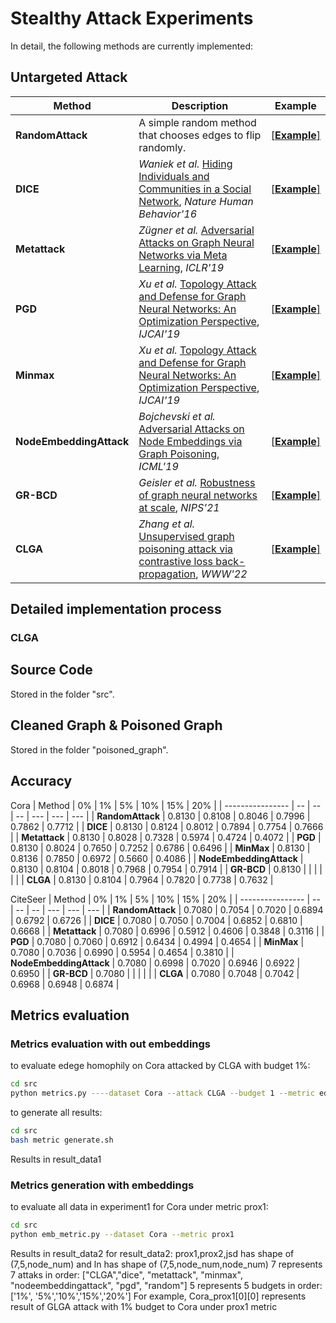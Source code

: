 # Stealthy Attack Experiments

In detail, the following methods are currently implemented:

## Untargeted Attack

| Method | Description | Example |
| ------ | ----------- | ------- |
| **RandomAttack** | A simple random method that chooses edges to flip randomly. |  [[**Example**]](https://github.com/EdisonLeeeee/GreatX/blob/master/examples/attack/targeted/random_attack.py) |
| **DICE** | *Waniek et al.* [Hiding Individuals and Communities in a Social Network](https://arxiv.org/abs/1608.00375), *Nature Human Behavior'16* | [[**Example**]](https://github.com/EdisonLeeeee/GreatX/blob/master/examples/attack/targeted/dice_attack.py)   |
| **Metattack** | *Zügner et al.* [Adversarial Attacks on Graph Neural Networks via Meta Learning](https://arxiv.org/abs/1902.08412), *ICLR'19* | [[**Example**]](https://github.com/EdisonLeeeee/GreatX/blob/master/examples/attack/untargeted/metattack.py) |
| **PGD** | *Xu et al.* [Topology Attack and Defense for Graph Neural Networks: An Optimization Perspective](https://arxiv.org/abs/1906.04214), *IJCAI'19* | [[**Example**]](https://github.com/EdisonLeeeee/GreatX/blob/master/examples/attack/untargeted/pgd_attack.py) |
| **Minmax** | *Xu et al.* [Topology Attack and Defense for Graph Neural Networks: An Optimization Perspective](https://arxiv.org/abs/1906.04214), *IJCAI'19* | [[**Example**]](https://github.com/EdisonLeeeee/GreatX/blob/master/examples/attack/untargeted/minmax_attack.py) |
| **NodeEmbeddingAttack** | *Bojchevski et al.* [Adversarial Attacks on Node Embeddings via Graph Poisoning](https://arxiv.org/abs/1809.01093), *ICML'19* | [[**Example**]]() |
| **GR-BCD** | *Geisler et al.* [ Robustness of graph neural networks at scale](https://github.com/sigeisler/robustness_of_gnns_at_scale), *NIPS'21* | [[**Example**]](https://github.com/rinnesz/clga) |
| **CLGA** | *Zhang et al.* [ Unsupervised graph poisoning attack via contrastive loss back-propagation](https://dl.acm.org/doi/abs/10.1145/3485447.3512179), *WWW'22* | [[**Example**]](https://github.com/rinnesz/clga) |

## Detailed implementation process

### CLGA


## Source Code

Stored in the folder "src".

## Cleaned Graph & Poisoned Graph

Stored in the folder "poisoned_graph".

## Accuracy

Cora
| Method | 0% | 1% | 5% | 10% | 15% | 20% |
| ---------------- | -- | -- | -- | --- | --- | --- |
| **RandomAttack** | 0.8130 | 0.8108 | 0.8046 | 0.7996 | 0.7862 | 0.7712 |
| **DICE** | 0.8130 | 0.8124 | 0.8012 | 0.7894 | 0.7754 | 0.7666 |
| **Metattack** | 0.8130 | 0.8028 | 0.7328 | 0.5974 | 0.4724 | 0.4072 |
| **PGD** | 0.8130 | 0.8024 | 0.7650 | 0.7252 | 0.6786 | 0.6496 |
| **MinMax** | 0.8130 | 0.8136 | 0.7850 | 0.6972 | 0.5660 | 0.4086 |
| **NodeEmbeddingAttack** | 0.8130 | 0.8104 | 0.8018 | 0.7968 | 0.7954 | 0.7914 |
| **GR-BCD** | 0.8130 |  |  |  |  |  |
| **CLGA** | 0.8130 | 0.8104 | 0.7964 | 0.7820 | 0.7738 | 0.7632 |

CiteSeer
| Method | 0% | 1% | 5% | 10% | 15% | 20% |
| ---------------- | -- | -- | -- | --- | --- | --- |
| **RandomAttack** | 0.7080 | 0.7054 | 0.7020 | 0.6894 | 0.6792 | 0.6726 |
| **DICE** | 0.7080 | 0.7050 | 0.7004 | 0.6852 | 0.6810 | 0.6668 |
| **Metattack** | 0.7080 | 0.6996 | 0.5912 | 0.4606 | 0.3848 | 0.3116 |
| **PGD** | 0.7080 | 0.7060 | 0.6912 | 0.6434 | 0.4994 | 0.4654 |
| **MinMax** | 0.7080 | 0.7036 | 0.6990 | 0.5954 | 0.4654 | 0.3810 |
| **NodeEmbeddingAttack** | 0.7080 | 0.6998 | 0.7020 | 0.6946 | 0.6922 | 0.6950 |
| **GR-BCD** | 0.7080 |  |  |  |  |
| **CLGA** | 0.7080 | 0.7048 | 0.7042 | 0.6968 | 0.6948 | 0.6874 |

## Metrics evaluation 
###  Metrics evaluation with out embeddings
to evaluate edege homophily on Cora attacked by CLGA with budget 1%:
```bash
cd src
python metrics.py ----dataset Cora --attack CLGA --budget 1 --metric edge_homophily
```
to generate all results:
```bash
cd src
bash metric generate.sh
```
Results in result_data1

### Metrics generation with embeddings
to evaluate all data in experiment1 for Cora under metric prox1:
```bash
cd src 
python emb_metric.py --dataset Cora --metric prox1
```
Results in result_data2
for result_data2:
prox1,prox2,jsd has shape of (7,5,node_num) and ln has shape of (7,5,node_num,node_num)
7 represents 7 attaks in order: ["CLGA","dice", "metattack", "minmax", "nodeembeddingattack", "pgd", "random"]
5 represents 5 budgets in order: ['1%', '5%','10%','15%','20%']
For example, Cora_prox1[0][0] represents result of GLGA attack with 1% budget to Cora under prox1 metric
